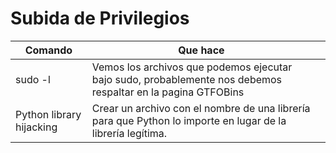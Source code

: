 # Subida de Privilegios

| Comando | Que hace |  |
| --- | --- | --- |
| sudo -l  | Vemos los archivos que podemos ejecutar bajo sudo, probablemente nos debemos respaltar en la pagina GTFOBins |  |
| Python library hijacking | Crear un archivo con el nombre de una librería para que Python lo importe en lugar de la librería legítima. |  |